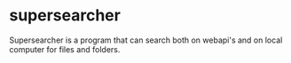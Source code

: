 # supersearcher
Supersearcher is a program that can search both on webapi's and on  local computer for files and folders.
